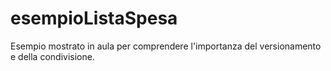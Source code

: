 # esempioListaSpesa
Esempio mostrato in aula per comprendere l'importanza del versionamento e della condivisione.
